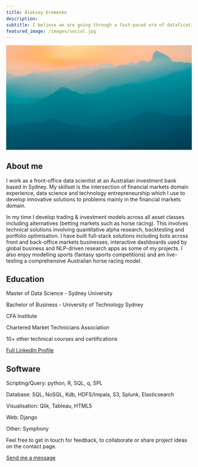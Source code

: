 ```yaml
---
title: Aleksey Eremenko
description:
subtitle: I believe we are going through a fast-paced era of datafication which provides compelling opportunities for individuals and businesses willing to engage in a new digital era.
featured_image: /images/social.jpg
---
```


![](/images/demo/demo-landscape.jpg)

## About me

I work as a front-office data scientist at an Australian investment bank based in Sydney. My skillset is the intersection of financial markets domain experience, data science and technology entrepreneurship which I use to develop innovative solutions to problems mainly in the financial markets domain.

In my time I develop trading & investment models across all asset classes including alternatives (betting markets such as horse racing). This involves technical solutions involving quantitative alpha research, backtesting and portfolio optimisation. I have built full-stack solutions including bots across front and back-office markets businesses, interactive dashboards used by global business and NLP-driven research apps as some of my projects. I also enjoy modelling sports (fantasy sports competitions) and am live-testing a comprehensive Australian horse racing model.


## Education

Master of Data Science - Sydney University

Bachelor of Business - University of Technology Sydney

CFA Institute

Chartered Market Technicians Association

10+ other technical courses and certifications


<a href="https://www.linkedin.com/in/aleksey-eremenko-61924728/">Full LinkedIn Profile</a>

## Software

Scripting/Query: python, R, SQL, q, SPL

Database: SQL, NoSQL, Kdb, HDFS/Impala, S3, Splunk, Elasticsearch

Visualisation: Qlik, Tableau, HTML5

Web: Django

Other: Symphony


Feel free to get in touch for feedback, to collaborate or share project ideas on the contact page.


<a href="https://thelexhibition.github.io/thelexhibition-thelexhibition.github.io/contact" class="button button--large">Send me a message</a>